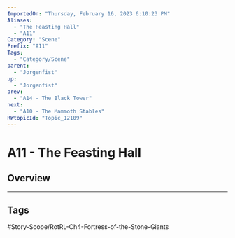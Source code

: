 ```yaml
---
ImportedOn: "Thursday, February 16, 2023 6:10:23 PM"
Aliases:
  - "The Feasting Hall"
  - "A11"
Category: "Scene"
Prefix: "A11"
Tags:
  - "Category/Scene"
parent:
  - "Jorgenfist"
up:
  - "Jorgenfist"
prev:
  - "A14 - The Black Tower"
next:
  - "A10 - The Mammoth Stables"
RWtopicId: "Topic_12109"
---
```

# A11 - The Feasting Hall
## Overview

---
## Tags
#Story-Scope/RotRL-Ch4-Fortress-of-the-Stone-Giants

